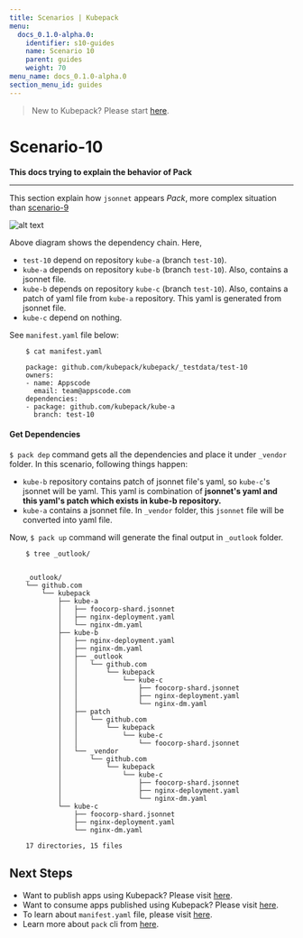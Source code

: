 ```yaml
---
title: Scenarios | Kubepack
menu:
  docs_0.1.0-alpha.0:
    identifier: s10-guides
    name: Scenario 10
    parent: guides
    weight: 70
menu_name: docs_0.1.0-alpha.0
section_menu_id: guides
---
```


> New to Kubepack? Please start [here](/docs/0.1.0-alpha.0/concepts/README).

# Scenario-10

**This docs trying to explain the behavior of Pack**
***

This section explain how `jsonnet` appears *Pack*, 
more complex situation than [scenario-9](./snenario-9)

![alt text](/docs/0.1.0-alpha.0/_testdata/test-10/test-10.jpg)

Above diagram shows the dependency chain. Here,

 - `test-10` depend on repository `kube-a` (branch `test-10`).
 - `kube-a` depends on repository `kube-b` (branch `test-10`). Also, contains a jsonnet file. 
 - `kube-b` depends on repository `kube-c` (branch `test-10`).
  Also, contains a patch of yaml file from `kube-a` repository. 
 This yaml is generated from jsonnet file.
 - `kube-c` depend on nothing.

See `manifest.yaml` file below:

```console
    $ cat manifest.yaml
    
    package: github.com/kubepack/kubepack/_testdata/test-10
    owners:
    - name: Appscode
      email: team@appscode.com
    dependencies:
    - package: github.com/kubepack/kube-a
      branch: test-10

```

#### Get Dependencies

`$ pack dep` command gets all the dependencies and place it under `_vendor` folder.
 In this scenario, following things happen:
 
  - `kube-b` repository contains patch of jsonnet file's yaml,
   so `kube-c`'s jsonnet will be yaml. This yaml is combination of 
   **jsonnet's yaml and this yaml's patch which exists in kube-b repository.**
  -  `kube-a` contains a jsonnet file. 
  In `_vendor` folder, this `jsonnet` file will be converted into yaml file.
  

Now, `$ pack up` command will generate the final output in `_outlook` folder.

```console
    $ tree _outlook/
    
    
    _outlook/
    └── github.com
        └── kubepack
            ├── kube-a
            │   ├── foocorp-shard.jsonnet
            │   ├── nginx-deployment.yaml
            │   └── nginx-dm.yaml
            ├── kube-b
            │   ├── nginx-deployment.yaml
            │   ├── nginx-dm.yaml
            │   ├── _outlook
            │   │   └── github.com
            │   │       └── kubepack
            │   │           └── kube-c
            │   │               ├── foocorp-shard.jsonnet
            │   │               ├── nginx-deployment.yaml
            │   │               └── nginx-dm.yaml
            │   ├── patch
            │   │   └── github.com
            │   │       └── kubepack
            │   │           └── kube-c
            │   │               └── foocorp-shard.jsonnet
            │   └── _vendor
            │       └── github.com
            │           └── kubepack
            │               └── kube-c
            │                   ├── foocorp-shard.jsonnet
            │                   ├── nginx-deployment.yaml
            │                   └── nginx-dm.yaml
            └── kube-c
                ├── foocorp-shard.jsonnet
                ├── nginx-deployment.yaml
                └── nginx-dm.yaml
    
    17 directories, 15 files
```

## Next Steps

- Want to publish apps using Kubepack? Please visit [here](/docs/0.1.0-alpha.0/concepts/how/publisher).
- Want to consume apps published using Kubepack? Please visit [here](/docs/0.1.0-alpha.0/concepts/how/user).
- To learn about `manifest.yaml` file, please visit [here](/docs/0.1.0-alpha.0/concepts/how/manifest).
- Learn more about `pack` cli from [here](/docs/0.1.0-alpha.0/concepts/how/cli).
